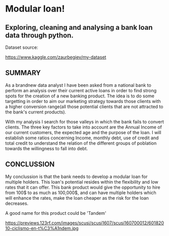 

# Modular loan!

## Exploring, cleaning and analysing a bank loan data through python.

Dataset source:

https://www.kaggle.com/zaurbegiev/my-dataset

## SUMMARY

As a brandnew data analyst I have been asked from a national bank to perform  an analysis over their current active loans in order to find strong spots for the creation of a new banking product. The idea is to do some targetting in order to aim our marketing strategy towards those clients with a higher conversion range(all those potential clients that are not attracted to the bank's current products).

With my analysis I search for those valleys in which the bank fails to convert clients. The three key factors to take into account are the Annual Income of our current customers, the expected age and the purpose of the loan. I will establish some ratios concerning Income, monthly debt, use of credit and total credit to understand the relation of the different groups of poblation towards the willingness to fall into debt.

## CONCLUSSION

My conclussion is that the bank needs to develop a modular loan for multiple holders. This loan's potential resides within the flexibility and low rates that it can offer. This bank product would give the opportunity to hire from 100$ to as much as 100,000$, and can have multiple holders which will enhance the rates, make the loan cheaper as the risk for the loan decreases.

A good name for this product could be 'Tandem'


https://previews.123rf.com/images/scusi/scusi1607/scusi160700012/60182010-ciclismo-en-t%C3%A1ndem.jpg